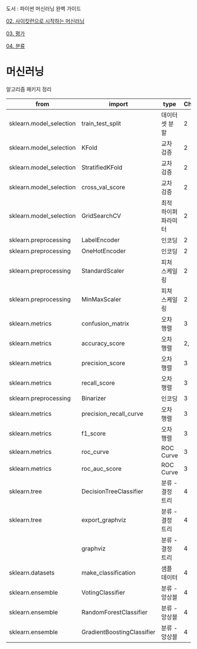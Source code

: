 도서 : 파이썬 머신러닝 완벽 가이드

[02. 사이킷런으로 시작하는 머신러닝](02.%20사이킷런으로%20시작하는%20머신러닝)

[03. 평가](03.%20평가)

[04. 분류](04.%20분류)

# 머신러닝

알고리즘 패키지 정리

| from                    | import                     | type                 | Chapter |
| ----------------------- | -------------------------- | -------------------- | ------- |
| sklearn.model_selection | train_test_split           | 데이터셋 분할        | 2       |
| sklearn.model_selection | KFold                      | 교차 검증            | 2       |
| sklearn.model_selection | StratifiedKFold            | 교차 검증            | 2       |
| sklearn.model_selection | cross_val_score            | 교차 검증            | 2       |
| sklearn.model_selection | GridSearchCV               | 최적 하이퍼 파라미터 | 2       |
| sklearn.preprocessing   | LabelEncoder               | 인코딩               | 2       |
| sklearn.preprocessing   | OneHotEncoder              | 인코딩               | 2       |
| sklearn.preprocessing   | StandardScaler             | 피쳐 스케일링        | 2       |
| sklearn.preprocessing   | MinMaxScaler               | 피쳐 스케일링        | 2       |
| sklearn.metrics         | confusion_matrix           | 오차 행렬            | 3       |
| sklearn.metrics         | accuracy_score             | 오차 행렬            | 2, 3    |
| sklearn.metrics         | precision_score            | 오차 행렬            | 3       |
| sklearn.metrics         | recall_score               | 오차 행렬            | 3       |
| sklearn.preprocessing   | Binarizer                  | 인코딩               | 3       |
| sklearn.metrics         | precision_recall_curve     | 오차 행렬            | 3       |
| sklearn.metrics         | f1_score                   | 오차 행렬            | 3       |
| sklearn.metrics         | roc_curve                  | ROC Curve            | 3       |
| sklearn.metrics         | roc_auc_score              | ROC Curve            | 3       |
| sklearn.tree            | DecisionTreeClassifier     | 분류 - 결정 트리     | 4       |
| sklearn.tree            | export_graphviz            | 분류 - 결정 트리     | 4       |
|                         | graphviz                   | 분류 - 결정 트리     | 4       |
| sklearn.datasets        | make_classification        | 샘플 데이터          | 4       |
| sklearn.ensemble        | VotingClassifier           | 분류 - 앙상블        | 4       |
| sklearn.ensemble        | RandomForestClassifier     | 분류 - 앙상블        | 4       |
| sklearn.ensemble        | GradientBoostingClassifier | 분류 - 앙상블        | 4       |


